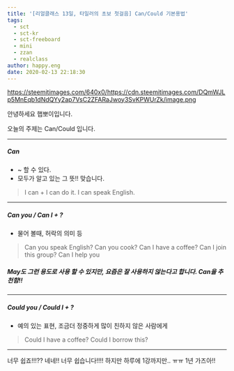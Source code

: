```yaml
---
title: '[리얼클래스 13일, 타일러의 초보 첫걸음] Can/Could 기본용법'
tags:
  - sct
  - sct-kr
  - sct-freeboard
  - mini
  - zzan
  - realclass
author: happy.eng
date: 2020-02-13 22:18:30
---
```


https://steemitimages.com/640x0/https://cdn.steemitimages.com/DQmWJLp5MnEqb1dNdQYy2ap7VsC2ZFARaJwoy3SvKPWUrZk/image.png

안녕하세요 햅뽀이입니다.

오늘의 주제는 Can/Could 입니다.

___

##### Can
- ~ 할 수 있다.
- 모두가 알고 있는 그 뜻!! 맞습니다.

> I can +
I can do it.
I can speak English.

___
##### Can you / Can I + ?
- 물어 볼때, 허락의 의미 등

> Can you speak English?
Can you cook?
Can I have a coffee?
Can I join this group?
Can I help you

##### May도 그런 용도로 사용 할 수 있지만, 요즘은 잘 사용하지 않는다고 합니다. Can을 추천함!!

___
##### Could you / Could I + ?
- 예의 있는 표현, 조금더 정중하게 많이 친하지 않은 사람에게

> Could I have a coffee?
Could I borrow this?

___

너무 쉽죠!!!?? 네네!! 너무 쉽습니다!!!!
하지만 하루에 1강까지만.. ㅠㅠ 
1년 가즈아!!